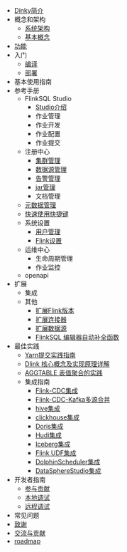 <!-- docs/zh-CN/_sidebar.md -->


- [Dinky简介](/zh-CN/introduce.md)
- 概念和架构
  - [系统架构](/zh-CN/architecture.md)
  - [基本概念](/zh-CN/concept.md)
- [功能](/zh-CN/feature.md)
- 入门
  - [编译](/zh-CN/quick_start/build.md)
  - [部署](/zh-CN/quick_start/deploy.md)
- 基本使用指南
- 参考手册
  - FlinkSQL Studio
    - [Studio介绍](/zh-CN/administrator-guide/Studio/studio_introduce.md) 
    - 作业管理
    - 作业开发
    - 作业配置
    - 作业提交
  - 注册中心
    - [集群管理](/zh-CN/administrator-guide/registerCenter/cluster_manage.md)
    - [数据源管理](/zh-CN/administrator-guide/registerCenter/datasource_manage.md)
    - [告警管理](/zh-CN/administrator-guide/registerCenter/warning.md)
    - [jar管理](/zh-CN/administrator-guide/registerCenter/jar_manager.md)
    - 文档管理
  - [元数据管理](/zh-CN/administrator-guide/metadata.md)
  - [快速使用快捷键](/zh-CN/administrator-guide/Hotkey.md)
  - 系统设置
    - [用户管理](/zh-CN/administrator-guide/system_setting/user_management.md)
    - [Flink设置](/zh-CN/administrator-guide/system_setting/Flink_Setting.md)
  - 运维中心
    - 生命周期管理
    - 作业监控
  - openapi
- 扩展
  - 集成
  - 其他
    - [扩展Flink版本](/zh-CN/extend/flinkversion.md)
    - [扩展连接器](/zh-CN/extend/connector.md)
    - [扩展数据源](/zh-CN/extend/datasource.md)
    - [FlinkSQL 编辑器自动补全函数](/zh-CN/extend/completion.md)
- 最佳实践
  - [Yarn提交实践指南](/zh-CN/practice/yarnsubmit.md)
  - [Dlink 核心概念及实现原理详解](/zh-CN/practice/principle.md)
  - [AGGTABLE 表值聚合的实践](/zh-CN/practice/aggtable.md)
  - 集成指南
    - [Flink-CDC集成](/zh-CN/extend/flinkcdc.md)
    - [Flink-CDC-Kafka多源合并](/zh-CN/extend/Flink_CDC_kafka_Multi_source_merger.md)
    - [hive集成](/zh-CN/extend/hive.md)
    - [clickhouse集成](/zh-CN/extend/clickhouse.md) 
    - [Doris集成](/zh-CN/extend/doris.md) 
    - [Hudi集成](/zh-CN/extend/hudi.md)
    - [Iceberg集成](/zh-CN/extend/iceberg.md)
    - [Flink UDF集成](/zh-CN/extend/udf.md)
    - [DolphinScheduler集成](/zh-CN/extend/dolphinscheduler.md)
    - [DataSphereStudio集成](/zh-CN/extend/dataspherestudio.md)
- 开发者指南
  - [参与贡献](/zh-CN/developer-guide/how_contribute.md)
  - [本地调试](/zh-CN/developer-guide/local_debug.md)
  - [远程调试](/zh-CN/developer-guide/remote_debug.md)
- 常见问题
- [致谢](/zh-CN/others/thanks.md)
- [交流与贡献](/zh-CN/others/comminicate.md)
- [roadmap](/zh-CN/roadmap.md)

    